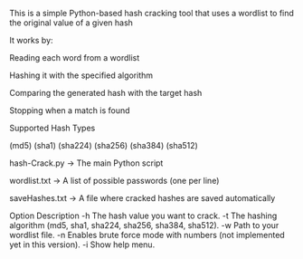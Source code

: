 This is a simple Python-based hash cracking tool that uses a wordlist to find the original value of a given hash

It works by:

Reading each word from a wordlist

Hashing it with the specified algorithm

Comparing the generated hash with the target hash

Stopping when a match is found

Supported Hash Types

  (md5) (sha1) (sha224) (sha256) (sha384) (sha512)

hash-Crack.py → The main Python script

wordlist.txt → A list of possible passwords (one per line)

saveHashes.txt → A file where cracked hashes are saved automatically

Option	  Description
  -h	    The hash value you want to crack.
  -t	    The hashing algorithm (md5, sha1, sha224, sha256, sha384, sha512).
  -w	    Path to your wordlist file.
  -n	    Enables brute force mode with numbers (not implemented yet in this version).
  -i	    Show help menu.
